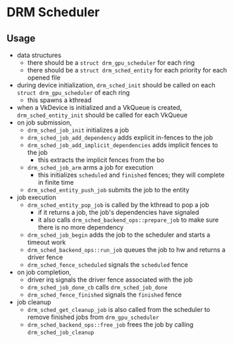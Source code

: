 DRM Scheduler
=============

## Usage

- data structures
  - there should be a `struct drm_gpu_scheduler` for each ring
  - there should be a `struct drm_sched_entity` for each priority for each
    opened file
- during device initialization, `drm_sched_init` should be called on each
  `struct drm_gpu_scheduler` of each ring
  - this spawns a kthread
- when a VkDevice is initialized and a VkQueue is created,
  `drm_sched_entity_init` should be called for each VkQueue
- on job submission,
  - `drm_sched_job_init` initializes a job
  - `drm_sched_job_add_dependency` adds explicit in-fences to the job
  - `drm_sched_job_add_implicit_dependencies` adds implicit fences to the job
    - this extracts the implicit fences from the bo
  - `drm_sched_job_arm` arms a job for execution
    - this initializes `scheduled` and `finished` fences; they will complete
      in finite time
  - `drm_sched_entity_push_job` submits the job to the entity
- job execution
  - `drm_sched_entity_pop_job` is called by the kthread to pop a job
    - if it returns a job, the job's dependencies have signaled
    - it also calls `drm_sched_backend_ops::prepare_job` to make sure there is
      no more dependency
  - `drm_sched_job_begin` adds the job to the scheduler and starts a timeout
    work
  - `drm_sched_backend_ops::run_job` queues the job to hw and returns a driver
    fence
  - `drm_sched_fence_scheduled` signals the `scheduled` fence
- on job completion,
  - driver irq signals the driver fence associated with the job
  - `drm_sched_job_done_cb` calls `drm_sched_job_done`
  - `drm_sched_fence_finished` signals the `finished` fence
- job cleanup
  - `drm_sched_get_cleanup_job` is also called from the scheduler to remove
    finished jobs from `drm_gpu_scheduler`
  - `drm_sched_backend_ops::free_job` frees the job by calling
    `drm_sched_job_cleanup`
